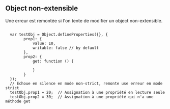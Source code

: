 ##  Object non-extensible

Une erreur est remontée si l'on tente de modifier un object non-extensible.

<pre><code>
  var testObj = Object.defineProperties({}, {
        prop1: {
            value: 10,
            writable: false // by default
        },
        prop2: {
            get: function () {

            }
        }
  });
  // Echoue en silence en mode non-strict, remonte use erreur en mode strict
  testObj.prop1 = 20;  // Assignation à une propriété en lecture seule
  testObj.prop2 = 30;  // Assignation à une propriété qui n'a une méthode get
</pre>





